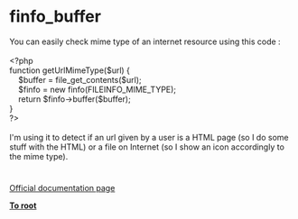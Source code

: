 # finfo_buffer




<div class="phpcode"><span class="html">
You can easily check mime type of an internet resource using this code :<br><br><span class="default">&lt;?php<br></span><span class="keyword">function </span><span class="default">getUrlMimeType</span><span class="keyword">(</span><span class="default">$url</span><span class="keyword">) {<br>&#xA0; &#xA0; </span><span class="default">$buffer </span><span class="keyword">= </span><span class="default">file_get_contents</span><span class="keyword">(</span><span class="default">$url</span><span class="keyword">);<br>&#xA0; &#xA0; </span><span class="default">$finfo </span><span class="keyword">= new </span><span class="default">finfo</span><span class="keyword">(</span><span class="default">FILEINFO_MIME_TYPE</span><span class="keyword">);<br>&#xA0; &#xA0; return </span><span class="default">$finfo</span><span class="keyword">-&gt;</span><span class="default">buffer</span><span class="keyword">(</span><span class="default">$buffer</span><span class="keyword">);<br>}<br></span><span class="default">?&gt;<br></span><br>I&apos;m using it to detect if an url given by a user is a HTML page (so I do some stuff with the HTML) or a file on Internet (so I show an icon accordingly to the mime type).</span>
</div>
  

#

[Official documentation page](https://www.php.net/manual/en/function.finfo-buffer.php)

**[To root](/README.md)**